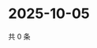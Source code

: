 # 2025-10-05

共 0 条

<!-- BEGIN ZHIHUQUESTIONS -->
<!-- 最后更新时间 Sun Oct 05 2025 04:10:29 GMT+0800 (China Standard Time) -->

<!-- END ZHIHUQUESTIONS -->
